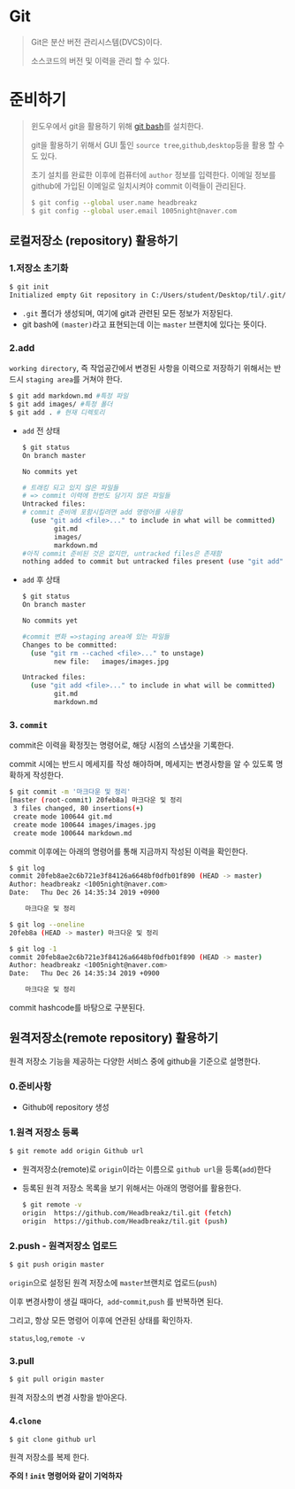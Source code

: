 # Git



> Git은 분산 버전 관리시스템(DVCS)이다.
>
> 소스코드의 버전 및 이력을 관리 할 수 있다.



# 준비하기



> 윈도우에서 git을 활용하기 위해 [git bash](https://gitforwindows.org/)를 설치한다.
>
> git을 활용하기 위해서 GUI 툴인 `source tree`,`github`,`desktop`등을 활용 할 수도 있다. 
>
> 초기 설치를 완료한 이후에 컴퓨터에 `author` 정보를 입력한다. 이메일 정보를  github에 가입된 이메일로 일치시켜야 commit 이력들이 관리된다.
>
> ```bash
> $ git config --global user.name headbreakz
> $ git config --global user.email 1005night@naver.com
> ```



## 로컬저장소 (repository) 활용하기



### 1.저장소 초기화

```bash
$ git init
Initialized empty Git repository in C:/Users/student/Desktop/til/.git/
```

* `.git` 폴더가 생성되며, 여기에 git과 관련된 모든 정보가 저장된다.
* git bash에 `(master)`라고 표현되는데 이는 `master` 브랜치에 있다는 뜻이다.



### 2.add

`working directory`, 즉 작업공간에서 변경된 사항을 이력으로 저장하기 위해서는 반드시 `staging area`를 거쳐야 한다.

```bash
$ git add markdown.md #특정 파일
$ git add images/ #특정 폴더
$ git add . # 현재 디렉토리
```

* `add` 전 상태

  ```bash
  $ git status
  On branch master
  
  No commits yet
  
  # 트래킹 되고 있지 않은 파일들
  # => commit 이력에 한번도 담기지 않은 파일들
  Untracked files:
  # commit 준비에 포함시킬려면 add 명령어를 사용함
    (use "git add <file>..." to include in what will be committed)
          git.md
          images/
          markdown.md
  #아직 commit 준비된 것은 없지만, untracked files은 존재함
  nothing added to commit but untracked files present (use "git add" to track)
  ```

* `add` 후 상태

  ```bash
  $ git status
  On branch master
  
  No commits yet
  
  #commit 변화 =>staging area에 있는 파일들
  Changes to be committed:
    (use "git rm --cached <file>..." to unstage)
          new file:   images/images.jpg
  
  Untracked files:
    (use "git add <file>..." to include in what will be committed)
          git.md
          markdown.md
  ```

### 3. `commit`

commit은 이력을 확정짓는 명령어로, 해당 시점의 스냅샷을 기록한다. 

commit 시에는 반드시 메세지를 작성 해야하며, 메세지는 변경사항을 알 수 있도록 명확하게 작성한다.

```bash
$ git commit -m '마크다운 및 정리'
[master (root-commit) 20feb8a] 마크다운 및 정리
 3 files changed, 80 insertions(+)
 create mode 100644 git.md
 create mode 100644 images/images.jpg
 create mode 100644 markdown.md
```

commit 이후에는 아래의 명령어를 통해 지금까지 작성된 이력을 확인한다.

```bash
$ git log
commit 20feb8ae2c6b721e3f84126a6648bf0dfb01f890 (HEAD -> master)
Author: headbreakz <1005night@naver.com>
Date:   Thu Dec 26 14:35:34 2019 +0900

    마크다운 및 정리

$ git log --oneline
20feb8a (HEAD -> master) 마크다운 및 정리

$ git log -1
commit 20feb8ae2c6b721e3f84126a6648bf0dfb01f890 (HEAD -> master)
Author: headbreakz <1005night@naver.com>
Date:   Thu Dec 26 14:35:34 2019 +0900

    마크다운 및 정리

```



commit hashcode를 바탕으로 구분된다. 



## 원격저장소(remote repository) 활용하기

원격 저장소 기능을 제공하는 다양한 서비스 중에 github을 기준으로 설명한다.



### 0.준비사항

* Github에 repository 생성



### 1.원격 저장소 등록

```bash
$ git remote add origin Github url
```

* 원격저장소(remote)로 `origin`이라는 이름으로 `github url`을 등록(`add`)한다

* 등록된 원격 저장소 목록을 보기 위해서는 아래의 명령어를 활용한다.

  ```bash
  $ git remote -v
  origin  https://github.com/Headbreakz/til.git (fetch)
  origin  https://github.com/Headbreakz/til.git (push)
  ```

### 2.push - 원격저장소 업로드

```bash
$ git push origin master
```

`origin`으로 설정된 원격 저장소에 `master`브랜치로 업로드(`push`)

이후 변경사항이 생길 때마다,` add`-`commit`,`push` 를 반복하면 된다.

그리고, 항상 모든 명령어 이후에 연관된 상태를 확인하자.

`status`,`log`,`remote -v`



### 3.pull

```bash
$ git pull origin master
```

원격 저장소의 변경 사항을 받아온다.



### 4.`clone`

```bash
$ git clone github url
```

원격 저장소를 복제 한다.

**주의 ! `init` 명령어와 같이 기억하자**

